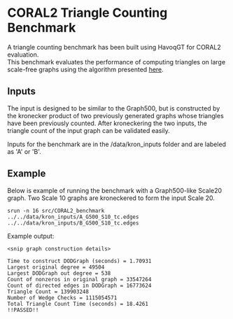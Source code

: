 # CORAL2 Triangle Counting Benchmark

A triangle counting benchmark has been built using HavoqGT for CORAL2 evaluation.  
This benchmark evaluates the performance of computing triangles on large scale-free graphs
using the algorithm presented [here](https://doi.org/10.1109/HPEC.2017.8091051).

## Inputs
The input is designed to be similar to the Graph500, but is constructed by the kronecker product
of two previously generated graphs whose triangles have been previously counted.  After kroneckering
the two inputs, the triangle count of the input graph can be validated easily.

Inputs for the benchmark are in the /data/kron_inputs folder and are labeled as 'A' or 'B'.

## Example

Below is example of running the benchmark with a Graph500-like Scale20 graph.  Two Scale 10 graphs are kroneckered to form the input Scale 20.

```console
srun -n 16 src/CORAL2_benchmark ../../data/kron_inputs/A_G500_S10_tc.edges ../../data/kron_inputs/B_G500_S10_tc.edges
```

Example output:

```console
<snip graph construction details>

Time to construct DODGraph (seconds) = 1.70931
Largest original degree = 49504
Largest DODGraph out degree = 538
Count of nonzeros in original graph = 33547264
Count of directed edges in DODGraph = 16773624
Triangle Count = 139903248
Number of Wedge Checks = 1115054571
Total Triangle Count Time (seconds) = 18.4261
!!PASSED!!
```